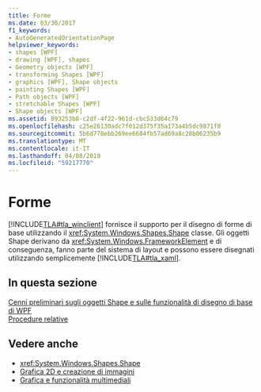 ```yaml
---
title: Forme
ms.date: 03/30/2017
f1_keywords:
- AutoGeneratedOrientationPage
helpviewer_keywords:
- shapes [WPF]
- drawing [WPF], shapes
- Geometry objects [WPF]
- transforming Shapes [WPF]
- graphics [WPF], Shape objects
- painting Shapes [WPF]
- Path objects [WPF]
- stretchable Shapes [WPF]
- Shape objects [WPF]
ms.assetid: 893253b8-c2df-4f22-961d-cbc533d64c79
ms.openlocfilehash: c25e26130adc7f012d375f35a173a4b5dc9871f0
ms.sourcegitcommit: 5b6d778ebb269ee6684fb57ad69a8c28b06235b9
ms.translationtype: MT
ms.contentlocale: it-IT
ms.lasthandoff: 04/08/2019
ms.locfileid: "59217770"
---
```

# <a name="shapes"></a>Forme
[!INCLUDE[TLA#tla_winclient](../../../../includes/tlasharptla-winclient-md.md)] fornisce il supporto per il disegno di forme di base utilizzando il <xref:System.Windows.Shapes.Shape> classe. Gli oggetti Shape derivano da <xref:System.Windows.FrameworkElement> e di conseguenza, fanno parte del sistema di layout e possono essere disegnati utilizzando semplicemente [!INCLUDE[TLA#tla_xaml](../../../../includes/tlasharptla-xaml-md.md)].  
  
## <a name="in-this-section"></a>In questa sezione  
 [Cenni preliminari sugli oggetti Shape e sulle funzionalità di disegno di base di WPF](shapes-and-basic-drawing-in-wpf-overview.md)  
 [Procedure relative](shapes-how-to-topics.md)  
  
## <a name="see-also"></a>Vedere anche

- <xref:System.Windows.Shapes.Shape>
- [Grafica 2D e creazione di immagini](../advanced/optimizing-performance-2d-graphics-and-imaging.md)
- [Grafica e funzionalità multimediali](index.md)
